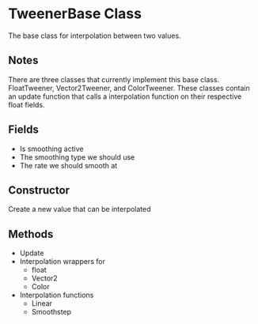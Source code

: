 # TweenerBase Class
The base class for interpolation between two values.

## Notes
There are three classes that currently implement this base class. FloatTweener, Vector2Tweener, and ColorTweener. These classes contain an update function that calls a interpolation function on their respective float fields.

## Fields
- Is smoothing active
- The smoothing type we should use
- The rate we should smooth at

## Constructor
Create a new value that can be interpolated

## Methods
- Update
- Interpolation wrappers for
  - float
  - Vector2
  - Color
- Interpolation functions
  - Linear
  - Smoothstep
